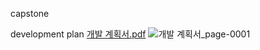 capstone

development plan
[개발 계획서.pdf](https://github.com/user-attachments/files/19177972/default.pdf)
![개발 계획서_page-0001](https://github.com/user-attachments/assets/bd3afc27-d845-489f-bb5a-2e8d6cf28e06)
